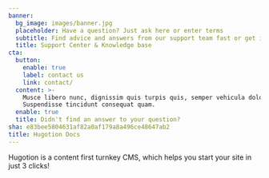 ```yaml
---
banner:
  bg_image: images/banner.jpg
  placeholder: Have a question? Just ask here or enter terms
  subtitle: Find advice and answers from our support team fast or get in touch
  title: Support Center & Knowledge base
cta:
  button:
    enable: true
    label: contact us
    link: contact/
  content: >-
    Musce libero nunc, dignissim quis turpis quis, semper vehicula dolor.
    Suspendisse tincidunt consequat quam.
  enable: true
  title: Didn't find an answer to your question?
sha: e83bee5804631af82a0af179a8a496ce48647ab2
title: Hugotion Docs
---
```

Hugotion is a content first turnkey CMS, which helps you start your site in just 3 clicks!
